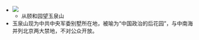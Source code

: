 - ![](https://firebasestorage.googleapis.com/v0/b/firescript-577a2.appspot.com/o/imgs%2Fapp%2Fxinyiheng%2FPD9Cl3XSZO.png?alt=media&token=e4f031d9-90d2-4356-95a9-0845e606443e)
    - 从颐和园望玉泉山
- 玉泉山现为中共中央军委别墅所在地，被喻为“中国政治的后花园”，与中南海并列北京两大禁地，不对公众开放。
